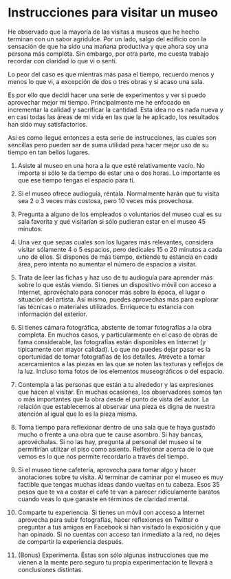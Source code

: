 # Instrucciones para visitar un museo

He observado que la mayoría de las visitas a museos que he hecho terminan con un sabor agridulce. Por un lado, salgo del edificio con la sensación de que ha sido una mañana productiva y que ahora soy una persona más completa. Sin embargo, por otra parte, me cuesta trabajo recordar con claridad lo que vi o sentí.

Lo peor del caso es que mientras más pasa el tiempo, recuerdo menos y menos lo que vi, a excepción de dos o tres obras y si acaso una sala.

Es por ello que decidí hacer una serie de experimentos y ver si puedo aprovechar mejor mi tiempo. Principalmente me he enfocado en incrementar la calidad y sacrificar la cantidad. Esta idea no es nada nueva y en casi todas las áreas de mi vida en las que la he aplicado, los resultados han sido muy satisfactorios.

Así es como llegué entonces a esta serie de instrucciones, las cuales son sencillas pero pueden ser de suma utilidad para hacer mejor uso de su tiempo en tan bellos lugares.

1. Asiste al museo en una hora a la que esté relativamente vacío. No importa si sólo te da tiempo de estar una o dos horas. Lo importante es que ese tiempo tengas el espacio para tí.

2. Si el museo ofrece audioguía, réntala. Normalmente harán que tu visita sea 2 o 3 veces más costosa, pero 10 veces más provechosa.

3. Pregunta a alguno de los empleados o voluntarios del museo cual es su sala favorita y qué visitarían si sólo pudieran estar en el museo 45 minutos. 

4. Una vez que sepas cuales son los lugares más relevantes, considera visitar sólamente 4 o 5 espacios, pero dedícales 15 o 20 minutos a cada uno de ellos. Si dispones de más tiempo, extiende tu estancia en cada área, pero intenta no aumentar el número de espacios a visitar.

5. Trata de leer las fichas y haz uso de tu audioguía para aprender más sobre lo que estás viendo. Si tienes un dispositivo móvil con acceso a Internet, aprovéchalo para conocer más sobre la época, el lugar o situación del artista. Así mismo, puedes aprovechas más para explorar las técnicas o materiales utilizados. Enriquece tu estancia con información del exterior.

6. Si tienes cámara fotográfica, abstente de tomar fotografías a la obra completa. En muchos casos, y particularmente en el caso de obras de fama considerable, las fotografías están disponibles en Internet (y típicamente con mayor calidad). Lo que no puedes dejar pasar es la oportunidad de tomar fotografías de los detalles. Atrévete a tomar acercamientos a las piezas en las que se noten las texturas y reflejos de la luz. Incluso toma fotos de los elementos museográficos o del espacio.

7. Contempla a las personas que están a tu alrededor y las expresiones que hacen al visitar. En muchas ocasiones, los observadores somos tan o más importantes que la obra desde el punto de vista del autor. La relación que establecemos al observar una pieza es digna de nuestra atención al igual que lo es la pieza misma.

8. Toma tiempo para reflexionar dentro de una sala que te haya gustado mucho o frente a una obra que te cause asombro. Si hay bancas, aprovéchalas. Si no las hay, pregunta al personal del museo si te permitirían utilizar el piso como asiento. Relfexionar acerca de lo que vemos es lo que nos permite recordarlo a través del tiempo.

9. Si el museo tiene cafetería, aprovecha para tomar algo y hacer anotaciones sobre tu visita. Al terminar de caminar por el museo es muy factible que tengas muchas ideas dando vueltas en tu cabeza. Esos 35 pesos que te va a costar el café te van a parecer ridículamente baratos cuando veas lo que ganaste en términos de claridad mental.

10. Comparte tu experiencia. Si tienes un móvil con acceso a Internet aprovecha para subir fotografías, hacer reflexiones en Twitter o preguntar a tus amigos en Facebook si han visitado la exposición y que han opinado. Si no cuentas con acceso tan inmediato a la red, no dejes de compartir la experiencia después. 

11. (Bonus) Experimenta. Éstas son sólo algunas instrucciones que me vienen a la mente pero seguro tu propia experimentación te llevará a conclusiones distintas.